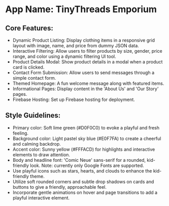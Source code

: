 # **App Name**: TinyThreads Emporium

## Core Features:

- Dynamic Product Listing: Display clothing items in a responsive grid layout with image, name, and price from dummy JSON data.
- Interactive Filtering: Allow users to filter products by size, gender, price range, and color using a dynamic filtering UI tool. 
- Product Details Modal: Show product details in a modal when a product card is clicked.
- Contact Form Submission: Allow users to send messages through a simple contact form.
- Themed Homepage: A fun welcome message along with featured items.
- Informational Pages: Display content in the 'About Us' and 'Our Story' pages.
- Firebase Hosting: Set up Firebase hosting for deployment.

## Style Guidelines:

- Primary color: Soft lime green (#D0F0C0) to evoke a playful and fresh feeling.
- Background color: Light pastel sky blue (#E0F7FA) to create a cheerful and calming backdrop.
- Accent color: Sunny yellow (#FFFACD) for highlights and interactive elements to draw attention.
- Body and headline font: 'Comic Neue' sans-serif for a rounded, kid-friendly look. Note: currently only Google Fonts are supported.
- Use playful icons such as stars, hearts, and clouds to enhance the kid-friendly theme.
- Utilize soft rounded corners and subtle drop shadows on cards and buttons to give a friendly, approachable feel.
- Incorporate gentle animations on hover and page transitions to add a playful interactive element.